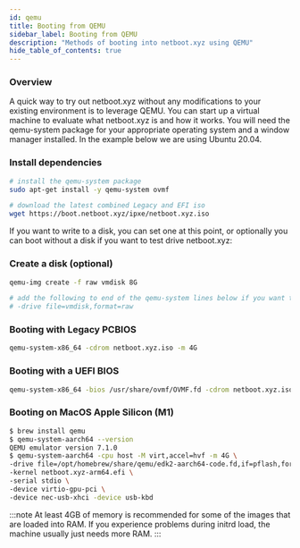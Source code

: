 ```yaml
---
id: qemu
title: Booting from QEMU
sidebar_label: Booting from QEMU
description: "Methods of booting into netboot.xyz using QEMU"
hide_table_of_contents: true
---
```

### Overview

A quick way to try out netboot.xyz without any modifications to your existing environment is to leverage QEMU.  You can start up a virtual machine to evaluate what netboot.xyz is and how it works.  You will need the qemu-system package for your appropriate operating system and a window manager installed.  In the example below we are using Ubuntu 20.04.

### Install dependencies

```bash
# install the qemu-system package
sudo apt-get install -y qemu-system ovmf

# download the latest combined Legacy and EFI iso
wget https://boot.netboot.xyz/ipxe/netboot.xyz.iso
```

If you want to write to a disk, you can set one at this point, or optionally you can boot without a disk if you want to test drive netboot.xyz:

### Create a disk (optional)

```bash
qemu-img create -f raw vmdisk 8G

# add the following to end of the qemu-system lines below if you want to add a disk to write to:
# -drive file=vmdisk,format=raw
```

### Booting with Legacy PCBIOS

```bash
qemu-system-x86_64 -cdrom netboot.xyz.iso -m 4G
```

### Booting with a UEFI BIOS

```bash
qemu-system-x86_64 -bios /usr/share/ovmf/OVMF.fd -cdrom netboot.xyz.iso -m 4G
```

### Booting on MacOS Apple Silicon (M1)

```bash
$ brew install qemu
$ qemu-system-aarch64 --version                                       
QEMU emulator version 7.1.0
$ qemu-system-aarch64 -cpu host -M virt,accel=hvf -m 4G \
-drive file=/opt/homebrew/share/qemu/edk2-aarch64-code.fd,if=pflash,format=raw,readonly=on \
-kernel netboot.xyz-arm64.efi \
-serial stdio \
-device virtio-gpu-pci \
-device nec-usb-xhci -device usb-kbd
```

:::note
At least 4GB of memory is recommended for some of the images that are loaded into RAM.  If you experience problems during initrd load, the machine usually just needs more RAM.
:::
